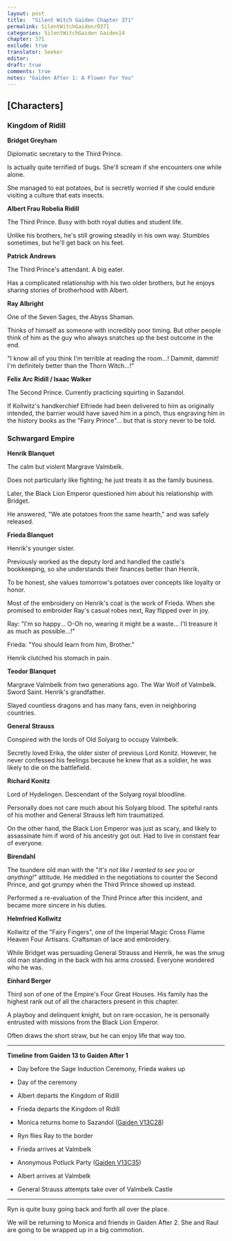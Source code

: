 ```yaml
---
layout: post
title:  "Silent Witch Gaiden Chapter 371"
permalink: SilentWitchGaiden/0371
categories: SilentWitchGaiden Gaiden14
chapter: 371
exclude: true
translator: Seeker
editor: 
draft: true
comments: true
notes: "Gaiden After 1: A Flower For You"
---
```

<h2>[Characters]</h2>

### Kingdom of Ridill

**Bridget Greyham**

Diplomatic secretary to the Third Prince.

Is actually quite terrified of bugs. She'll scream if she encounters one while alone.

She managed to eat potatoes, but is secretly worried if she could endure visiting a culture that eats insects.

**Albert Frau Robelia Ridill**

The Third Prince. Busy with both royal duties and student life.

Unlike his brothers, he's still growing steadily in his own way. Stumbles sometimes, but he'll get back on his feet.

**Patrick Andrews**

The Third Prince's attendant. A big eater.

Has a complicated relationship with his two older brothers, but he enjoys sharing stories of brotherhood with Albert.

**Ray Albright**

One of the Seven Sages, the Abyss Shaman.

Thinks of himself as someone with incredibly poor timing. But other people think of him as the guy who always snatches up the best outcome in the end.

"I know all of you think I'm terrible at reading the room...! Dammit, dammit! I'm definitely better than the Thorn Witch...!"

**Felix Arc Ridill / Isaac Walker**

The Second Prince. Currently practicing squirting in Sazandol.

If Kollwitz's handkerchief Elfriede had been delivered to him as originally intended, the barrier would have saved him in a pinch, thus engraving him in the history books as the "Fairy Prince"... but that is story never to be told.

### Schwargard Empire

**Henrik Blanquet**

The calm but violent Margrave Valmbelk.

Does not particularly like fighting; he just treats it as the family business.

Later, the Black Lion Emperor questioned him about his relationship with Bridget.

He answered, "We ate potatoes from the same hearth," and was safely released.

**Frieda Blanquet**

Henrik's younger sister.

Previously worked as the deputy lord and handled the castle's bookkeeping, so she understands their finances better than Henrik.

To be honest, she values tomorrow's potatoes over concepts like loyalty or honor.

Most of the embroidery on Henrik's coat is the work of Frieda. When she promised to embroider Ray's casual robes next, Ray flipped over in joy.

Ray: "I'm so happy... O-Oh no, wearing it might be a waste... I'll treasure it as much as possible...!"

Frieda: "You should learn from him, Brother."

Henrik clutched his stomach in pain.

**Teodor Blanquet**

Margrave Valmbelk from two generations ago. The War Wolf of Valmbelk. Sword Saint. Henrik's grandfather.

Slayed countless dragons and has many fans, even in neighboring countries.

**General Strauss**

Conspired with the lords of Old Solyarg to occupy Valmbelk.

Secretly loved Erika, the older sister of previous Lord Konitz. However, he never confessed his feelings because he knew that as a soldier, he was likely to die on the battlefield.

**Richard Konitz**

Lord of Hydelingen. Descendant of the Solyarg royal bloodline.

Personally does not care much about his Solyarg blood. The spiteful rants of his mother and General Strauss left him traumatized.

On the other hand, the Black Lion Emperor was just as scary, and likely to assassinate him if word of his ancestry got out. Had to live in constant fear of everyone.

**Birendahl**

The tsundere old man with the "*It's not like I wanted to see you or anything!*" attitude. He meddled in the negotiations to counter the Second Prince, and got grumpy when the Third Prince showed up instead.

Performed a re-evaluation of the Third Prince after this incident, and became more sincere in his duties.

**Helmfried Kollwitz**

Kollwitz of the "Fairy Fingers", one of the Imperial Magic Cross Flame Heaven Four Artisans. Craftsman of lace and embroidery.

While Bridget was persuading General Strauss and Henrik, he was the smug old man standing in the back with his arms crossed. Everyone wondered who he was.

**Einhard Berger**

Third son of one of the Empire's Four Great Houses. His family has the highest rank out of all the characters present in this chapter.

A playboy and delinquent knight, but on rare occasion, he is personally entrusted with missions from the Black Lion Emperor.

Often draws the short straw, but he can enjoy life that way too.

---

**Timeline from Gaiden 13 to Gaiden After 1**

* Day before the Sage Induction Ceremony, Frieda wakes up

* Day of the ceremony

* Albert departs the Kingdom of Ridill

* Frieda departs the Kingdom of Ridill

* Monica returns home to Sazandol ([Gaiden V13C28](/SilentWitchGaiden/0343))

* Ryn flies Ray to the border

* Frieda arrives at Valmbelk

* Anonymous Potluck Party ([Gaiden V13C35](/SilentWitchGaiden/0350))

* Albert arrives at Valmbelk

* General Strauss attempts take over of Valmbelk Castle

---

Ryn is quite busy going back and forth all over the place.

We will be returning to Monica and friends in Gaiden After 2. She and Raul are going to be wrapped up in a big commotion.



